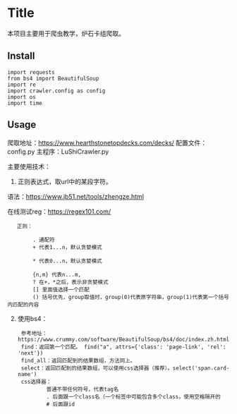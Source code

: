 
# Title

本项目主要用于爬虫教学，炉石卡组爬取。

## Install

```
import requests
from bs4 import BeautifulSoup
import re
import crawler.config as config
import os
import time
```

## Usage

爬取地址：https://www.hearthstonetopdecks.com/decks/
配置文件：config.py
主程序：LuShiCrawler.py

主要使用技术：
1. 正则表达式，取url中的某段字符。
 
 语法：https://www.jb51.net/tools/zhengze.html
 
 在线测试reg：https://regex101.com/
       
       正则：
        
            . 通配符
            + 代表1...n，默认贪婪模式
            
            * 代表0...n，默认贪婪模式
            
            {n,m} 代表n...m,
            ? 在+，*之后，表示非贪婪模式
            [] 里面值选择一个匹配
            () 括号优先，group取值时，group(0)代表原字符串，group(1)代表第一个括号内匹配的内容
           
    
2. 使用bs4：

        参考地址：https://www.crummy.com/software/BeautifulSoup/bs4/doc/index.zh.html#
        find：返回第一个匹配。 find("a", attrs={'class': 'page-link', 'rel': 'next'})
        find_all：返回匹配到的结果数组，方法同上。
        select：返回匹配到的结果数组，可以使用css选择器（推荐）。select('span.card-name')
        css选择器：
                普通不带任何符号，代表tag名
                . 后面跟一个class名（一个标签中可能包含多个class，使用空格隔开的
                # 后面跟id


 

    
